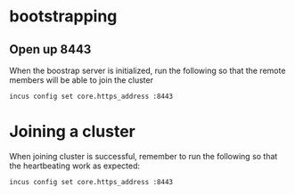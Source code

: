 
# bootstrapping

## Open up 8443
When the boostrap server is initialized, run the following so that the remote members will be able to join the cluster

```shell
incus config set core.https_address :8443
```

# Joining a cluster

When joining cluster is successful, remember to run the following so that the heartbeating work as expected:

```shell
incus config set core.https_address :8443
```